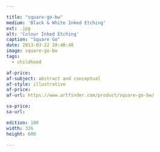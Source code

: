 ```yaml
---

title: "square-go-bw"
medium: 'Black & White Inked Etching'
ext: .jpg
alt: 'Colour Inked Etching'
caption: "Square Go"
date: 2013-03-22 20:40:48
image: square-go-bw
tags:
  - childhood

af-price:
af-subject: abstract and conceptual
af-style: illustrative
af-price:
af-url: https://www.artfinder.com/product/square-go-bw/

sa-price:
sa-url:

edition: 100
width: 326
height: 600

---
```

